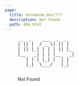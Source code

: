 ```yaml
---
page:
  title: hermannm.dev/???
  description: Not Found
  path: 404.html
---
```


<figure class="column align-center no-margin">
  <pre class="no-margin" role="img" aria-label="404 in ASCII character art">
 _  _    ___  _  _   
| || |  / _ \| || |  
| || |_| | | | || |_ 
|__   _| | | |__   _|
   | | | |_| |  | |  
   |_|  \___/   |_|  
  </pre>
  <figcaption class="large-font text-center">Not Found</figcaption>
</figure>
